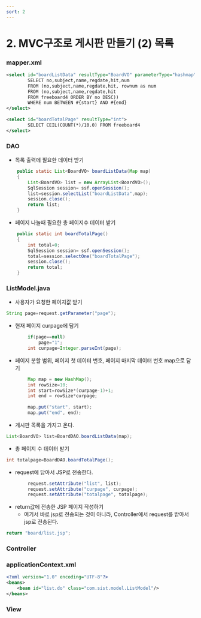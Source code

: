 ```yaml
---
sort: 2
---
```


# 2. MVC구조로 게시판 만들기 (2) 목록 

### mapper.xml

```xml
<select id="boardListData" resultType="BoardVO" parameterType="hashmap">
		SELECT no,subject,name,regdate,hit,num
		FROM (no,subject,name,regdate,hit, rownum as num
		FROM (no,subject,name,regdate,hit
		FROM freeboard4 ORDER BY no DESC))
		WHERE num BETWEEN #{start} AND #{end}
</select>
	
<select id="boardTotalPage" resultType="int">
		SELECT CEIL(COUNT(*)/10.0) FROM freeboard4
</select>
```


### DAO
- 목록 출력에 필요한 데이터 받기 

```java
	public static List<BoardVO> boardListData(Map map)
	{
		List<BoardVO> list = new ArrayList<BoardVO>();
		SqlSession session= ssf.openSession();
		list=session.selectList("boardListData",map);
		session.close();
		return list;
	}
```

- 페이지 나눌때 필요한 총 페이지수 데이터 받기

```java
	public static int boardTotalPage()
	{
		int total=0;
		SqlSession session= ssf.openSession();
		total=session.selectOne("boardTotalPage");
		session.close();
		return total;
	}
```

### ListModel.java

- 사용자가 요청한 페이지값 받기

```java
String page=request.getParameter("page");
```

- 현재 페이지 curpage에 담기

```java
		if(page==null)
			page="1";
		int curpage=Integer.parseInt(page);
```

- 페이지 분할 범위, 페이지 첫 데이터 번호, 페이지 마지막 데이터 번호 map으로 담기

```java
		Map map = new HashMap();
		int rowSize=10;
		int start=rowSize*(curpage-1)+1;
		int end = rowSize*curpage;
		
		map.put("start", start);
		map.put("end", end);
```

- 게시판 목록을 가지고 온다.

```java
List<BoardVO> list=BoardDAO.boardListData(map);
```

- 총 페이지 수 데이터 받기

```java
int totalpage=BoardDAO.boardTotalPage();
```

- request에 담아서 JSP로 전송한다.

```java
		request.setAttribute("list", list);
		request.setAttribute("curpage", curpage);
		request.setAttribute("totalpage", totalpage);
```

- return값에 전송한 JSP 페이지 작성하기
  - 여기서 바로 jsp로 전송되는 것이 아니라, Controller에서 request를 받아서 jsp로 전송된다.

```java
return "board/list.jsp";
```



### Controller

### applicationContext.xml

```xml
<?xml version="1.0" encoding="UTF-8"?>
<beans>
	<bean id="list.do" class="com.sist.model.ListModel"/>
</beans>
```


### View


